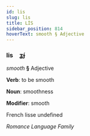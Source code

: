 ```yaml
---
id: lis
slug: lis
title: LİS
sidebar_position: 814
hoverText: smooth § Adjective
---
```


### lis&emsp;<span kind="abugida">ʓ́ɟ</span>

*smooth* **§** Adjective

**Verb**: to be smooth

**Noun**: smoothness

**Modifier**: smooth

French lisse undefined

*Romance Language Family*